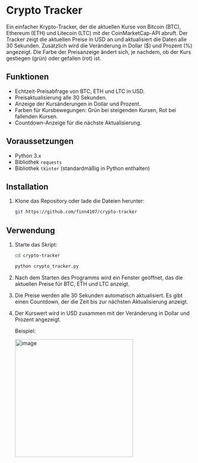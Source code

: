 # Crypto Tracker

Ein einfacher Krypto-Tracker, der die aktuellen Kurse von Bitcoin (BTC), Ethereum (ETH) und Litecoin (LTC) mit der CoinMarketCap-API abruft. Der Tracker zeigt die aktuellen Preise in USD an und aktualisiert die Daten alle 30 Sekunden. Zusätzlich wird die Veränderung in Dollar ($) und Prozent (%) angezeigt. Die Farbe der Preisanzeige ändert sich, je nachdem, ob der Kurs gestiegen (grün) oder gefallen (rot) ist.

## Funktionen
- Echtzeit-Preisabfrage von BTC, ETH und LTC in USD.
- Preisaktualisierung alle 30 Sekunden.
- Anzeige der Kursänderungen in Dollar und Prozent.
- Farben für Kursbewegungen: Grün bei steigenden Kursen, Rot bei fallenden Kursen.
- Countdown-Anzeige für die nächste Aktualisierung.

## Voraussetzungen

- Python 3.x
- Bibliothek `requests`
- Bibliothek `tkinter` (standardmäßig in Python enthalten)

## Installation

1. Klone das Repository oder lade die Dateien herunter:

    ```bash
    git https://github.com/finn4107/crypto-tracker
    ```

## Verwendung

1. Starte das Skript:

   ```bash
   cd crypto-tracker
   ```

    ```bash
    python crypto_tracker.py
    ```

3. Nach dem Starten des Programms wird ein Fenster geöffnet, das die aktuellen Preise für BTC, ETH und LTC anzeigt.

4. Die Preise werden alle 30 Sekunden automatisch aktualisiert. Es gibt einen Countdown, der die Zeit bis zur nächsten Aktualisierung anzeigt.

5. Der Kurswert wird in USD zusammen mit der Veränderung in Dollar und Prozent angezeigt. 

   Beispiel:

   <img width="318" alt="image" src="https://github.com/user-attachments/assets/68478f30-c392-4886-aa79-d6aab3340f2b">


